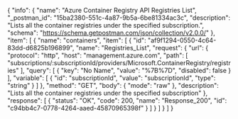 {
  "info": {
    "name": "Azure Container Registry API Registries List",
    "_postman_id": "15ba2380-551c-4a87-9b5a-6be81334ac3c",
    "description": "Lists all the container registries under the specified subscription.",
    "schema": "https://schema.getpostman.com/json/collection/v2.0.0/"
  },
  "item": [
    {
      "name": "containers",
      "item": [
        {
          "id": "af9f1294-0550-4c64-83dd-d6825b196899",
          "name": "Registries_List",
          "request": {
            "url": {
              "protocol": "http",
              "host": "management.azure.com",
              "path": [
                "subscriptions/:subscriptionId/providers/Microsoft.ContainerRegistry/registries"
              ],
              "query": [
                {
                  "key": "No Name",
                  "value": "%7B%7D",
                  "disabled": false
                }
              ],
              "variable": [
                {
                  "id": "subscriptionId",
                  "value": "subscriptionId",
                  "type": "string"
                }
              ]
            },
            "method": "GET",
            "body": {
              "mode": "raw"
            },
            "description": "Lists all the container registries under the specified subscription"
          },
          "response": [
            {
              "status": "OK",
              "code": 200,
              "name": "Response_200",
              "id": "c94bb4c7-0778-4264-aaed-45870965398f"
            }
          ]
        }
      ]
    }
  ]
}